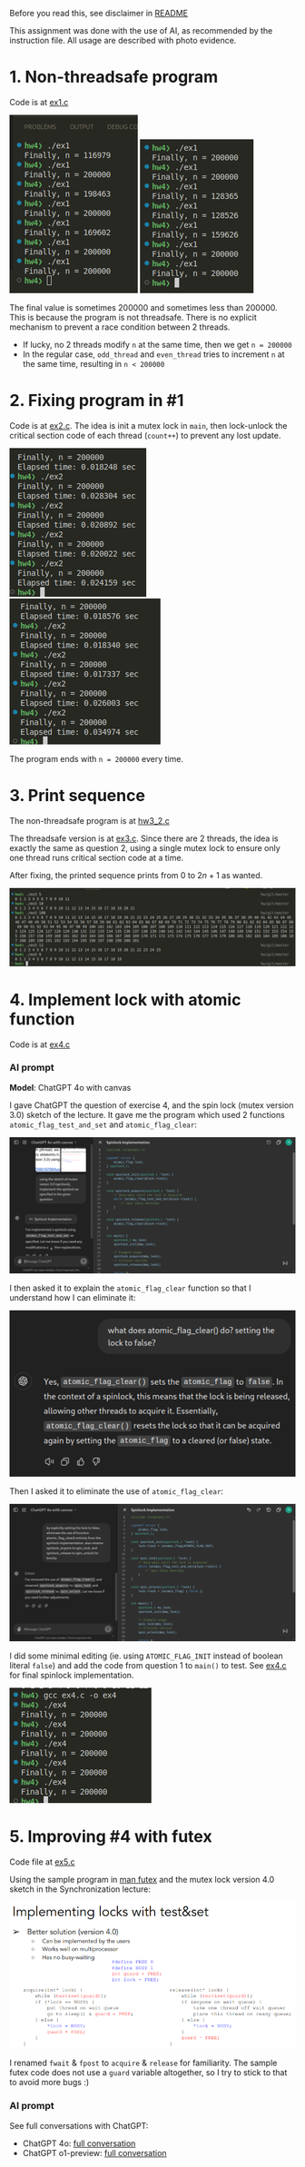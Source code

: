 Before you read this, see disclaimer in [README](../README.md)

This assignment was done with the use of AI, as recommended by the instruction file. All usage are described with photo evidence. 


# 1. Non-threadsafe program 
Code is at [ex1.c](ex1.c)

![alt text](image.png) ![alt text](image-1.png)

The final value is sometimes 200000 and sometimes less than 200000. This is because the program is not threadsafe. There is no explicit mechanism to prevent a race condition between 2 threads.
- If lucky, no 2 threads modify `n` at the same time, then we get `n = 200000` 
- In the regular case, `odd_thread` and `even_thread` tries to increment `n` at the same time, resulting in `n < 200000`

# 2. Fixing program in #1
Code is at [ex2.c](ex2.c). The idea is init a mutex lock in `main`, then lock-unlock the critical section code of each thread (`count++`) to prevent any lost update. 

![alt text](image-2.png) ![alt text](image-3.png)

The program ends with `n = 200000` every time.

# 3. Print sequence
The non-threadsafe program is at [hw3_2.c](hw3_2.c)

The threadsafe version is at [ex3.c](ex3.c). Since there are 2 threads, the idea is exactly the same as question 2, using a single mutex lock to ensure only one thread runs critical section code at a time. 

After fixing, the printed sequence prints from $0$ to $2n+1$ as wanted.

![alt text](image-4.png)

# 4. Implement lock with atomic function
Code is at [ex4.c](ex4.c)

### AI prompt 
**Model**: ChatGPT 4o with canvas 

I gave ChatGPT the question of exercise 4, and the spin lock (mutex version 3.0) sketch of the lecture. It gave me the program which used 2 functions `atomic_flag_test_and_set` and `atomic_flag_clear`:

![alt text](image-5.png)

I then asked it to explain the `atomic_flag_clear` function so that I understand how I can eliminate it: 

![alt text](image-6.png)

Then I asked it to eliminate the use of `atomic_flag_clear`: 

![alt text](image-7.png)

I did some minimal editing (ie. using `ATOMIC_FLAG_INIT` instead of boolean literal `false`) and add the code from question 1 to `main()` to test. See [ex4.c](ex4.c) for final spinlock implementation.

![alt text](image-8.png)

# 5. Improving #4 with futex 
Code file at [ex5.c](ex5.c)

Using the sample program in [man futex](https://man7.org/linux/man-pages/man2/futex.2.html?fbclid=IwY2xjawGOimBleHRuA2FlbQIxMAABHd_jIUgYYm22pSeAM1YmeZCqjMB9WpoLYb2iJfiWoSXMcStrKb649oM77A_aem_8U-INmguP_JLOqLqSol9HQ) and the mutex lock version 4.0 sketch in the Synchronization lecture: 

![alt text](image-9.png)

I renamed `fwait` & `fpost` to `acquire` & `release` for familiarity. The sample futex code does not use a `guard` variable altogether, so I try to stick to that to avoid more bugs :) 

### AI prompt 
See full conversations with ChatGPT: 
- ChatGPT 4o: [full conversation](ex5-chatgpt-4o.pdf)
- ChatGPT o1-preview: [full conversation](ex5-chatgpt-o1-preview.pdf)
